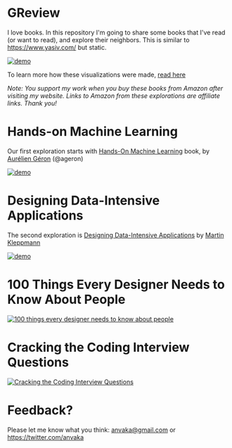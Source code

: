 # GReview

I love books. In this repository I'm going to share some books that I've
read (or want to read), and explore their neighbors. This is similar to https://www.yasiv.com/ but static.

[![demo](https://i.imgur.com/gOZ8q4S.png)](https://anvaka.github.io/greview/hands-on-ml/1/)

To learn more how these visualizations were made, [read here](https://github.com/anvaka/greview/blob/master/HOW.md)

*Note: You support my work when you buy these books from Amazon after visiting my website.
Links to Amazon from these explorations are affiliate links. Thank you!*


# Hands-on Machine Learning

Our first exploration starts with [Hands-On Machine Learning](https://anvaka.github.io/greview/hands-on-ml/1/) book,
by [Aurélien Géron](https://twitter.com/aureliengeron) (@ageron)

[![demo](https://i.imgur.com/a3Gjzgp.png)](https://anvaka.github.io/greview/hands-on-ml/1/)


# Designing Data-Intensive Applications

The second exploration is [Designing Data-Intensive Applications](https://anvaka.github.io/greview/ddia/1/) by [Martin Kleppmann](https://twitter.com/martinkl?lang=en)


[![demo](https://i.imgur.com/yhqxs3H.png)](https://anvaka.github.io/greview/ddia/1/)

# 100 Things Every Designer Needs to Know About People

[![100 things every designer needs to know about people](https://i.imgur.com/qrVF9Ww.png)](https://anvaka.github.io/greview/100-things-designer/1/)

# Cracking the Coding Interview Questions

[![Cracking the Coding Interview Questions](https://i.imgur.com/dfI8fz9.png)](https://anvaka.github.io/greview/cracking-code-interview/1/)

# Feedback?

Please let me know what you think: anvaka@gmail.com or https://twitter.com/anvaka
